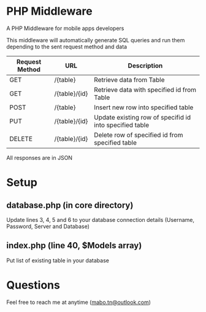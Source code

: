 # PHP Middleware
A PHP Middleware for mobile apps developers

This middleware will automatically generate SQL queries and run them depending to the sent request method and data

|Request Method |URL           |Description                                             |
|---------------|--------------|--------------------------------------------------------|
|GET            |/{table}      |Retrieve data from Table                                |
|GET            |/{table}/{id} |Retrieve data with specified id from Table              |
|POST           |/{table}      |Insert new row into specified table                     |
|PUT            |/{table}/{id} |Update existing row of specifid id into specified table |
|DELETE         |/{table}/{id} |Delete row of specified id from specified table         |

All responses are in JSON

# Setup

## database.php (in core directory)

Update lines 3, 4, 5 and 6 to your database connection details (Username, Password, Server and Database)

## index.php (line 40, $Models array)

Put list of existing table in your database

# Questions

Feel free to reach me at anytime (mabo.tn@outlook.com)